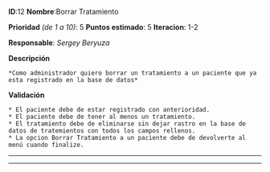 **ID**:12 **Nombre**:Borrar Tratamiento

**Prioridad** *(de 1 a 10)*: 5 **Puntos estimado**: 5 **Iteracion**: 1-2

**Responsable**: *Sergey Beryuza*

**Descripción**

	*Como administrador quiero borrar un tratamiento a un paciente que ya esta registrado en la base de datos*

**Validación**

	* El paciente debe de estar registrado con anterioridad.
	* El paciente debe de tener al menos un tratamiento.
	* El tratamiento debe de eliminarse sin dejar rastro en la base de datos de tratemientos con todos los campos rellenos.
	* La opcion Borrar Tratamiento a un paciente debe de devolverte al menú cuando finalize.
---
---
